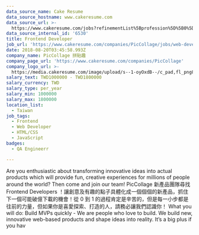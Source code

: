 ```yaml
---
data_source_name: Cake Resume
data_source_hostname: www.cakeresume.com
data_source_url: >-
  https://www.cakeresume.com/jobs?refinementList%5Bprofession%5D%5B0%5D=engineering_qa-engineer&refinementList%5Bsalary_currency%5D=TWD&range%5Bsalary_range%5D%5Bmin%5D=800096
data_source_internal_id: '6530'
title: Frontend Developer
job_url: 'https://www.cakeresume.com/companies/PicCollage/jobs/web-developer-3338f9'
date: 2018-08-20T03:45:58.993Z
company_name: PicCollage 拼貼趣
company_page_url: 'https://www.cakeresume.com/companies/PicCollage'
company_logo_url: >-
  https://media.cakeresume.com/image/upload/s--1-oyOxdB--/c_pad,fl_png8,h_200,w_200/v1644811715/zvbx6qkf4ad4ufkxjzj7.png
salary_text: TWD1000000 - TWD1800000
salary_currency: TWD
salary_type: per_year
salary_min: 1000000
salary_max: 1800000
location_list:
  - Taiwan
job_tags:
  - Frontend
  - Web Developer
  - HTML/CSS
  - JavaScript
badges:
  - QA Engineerr

---
```


Are you enthusiastic about transforming innovative ideas into actual products which will provide fun, creative experiences for millions of people around the world? Then come and join our team! PicCollage 新產品團隊尋找 Frontend Developers ！讓創意及有趣的點子具體化成一個個個的新產品，抓住下一個可能破億下載的機會！從 0 到 1 的過程肯定是辛苦的，但是每一小步都是往前的力量，但如果你是喜愛探索、打造的人，請務必讓我們認識你！ What you will do: Build MVPs quickly - We are people who love to build. We build new, innovative web-based products and shape ideas into reality. It’s a big plus if you hav